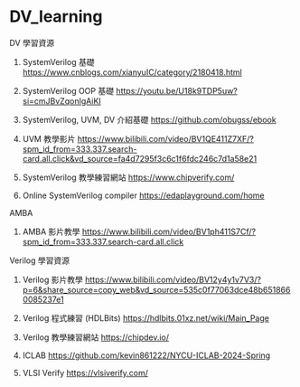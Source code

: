 # DV_learning

DV 學習資源

1. SystemVerilog 基礎
   https://www.cnblogs.com/xianyuIC/category/2180418.html

2. SystemVerilog OOP 基礎
   https://youtu.be/U18k9TDP5uw?si=cmJBvZqonIgAiKI

3. SystemVerilog, UVM, DV 介紹基礎
   https://github.com/obugss/ebook

4. UVM 教學影片
   https://www.bilibili.com/video/BV1QE411Z7XF/?spm_id_from=333.337.search-card.all.click&vd_source=fa4d7295f3c6c1f6fdc246c7d1a58e21

5. SystemVerilog 教學練習網站
   https://www.chipverify.com/

6. Online SystemVerilog compiler
   https://edaplayground.com/home

AMBA

1. AMBA 影片教學 https://www.bilibili.com/video/BV1ph411S7Cf/?spm_id_from=333.337.search-card.all.click

Verilog 學習資源

1. Verilog 影片教學
   https://www.bilibili.com/video/BV12y4y1v7V3/?p=6&share_source=copy_web&vd_source=535c0f77063dce48b6518660085237e1

2. Verilog 程式練習 (HDLBits)
   https://hdlbits.01xz.net/wiki/Main_Page

3. Verilog 教學練習網站
   https://chipdev.io/

4. ICLAB
   https://github.com/kevin861222/NYCU-ICLAB-2024-Spring

5. VLSI Verify
   https://vlsiverify.com/


